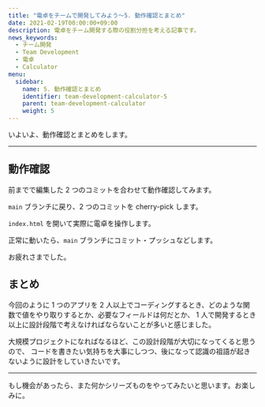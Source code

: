 ```yaml
---
title: "電卓をチームで開発してみよう～5. 動作確認とまとめ"
date: 2021-02-19T00:00:00+09:00
description: 電卓をチーム開発する際の役割分担を考える記事です。
news_keywords:
  - チーム開発
  - Team Development
  - 電卓
  - Calculator
menu:
  sidebar:
    name: 5. 動作確認とまとめ
    identifier: team-development-calculator-5
    parent: team-development-calculator
    weight: 5
---
```


いよいよ、動作確認とまとめをします。

---

## 動作確認

前までで編集した 2 つのコミットを合わせて動作確認してみます。

`main` ブランチに戻り、2 つのコミットを cherry-pick します。

`index.html` を開いて実際に電卓を操作します。

正常に動いたら、`main` ブランチにコミット・プッシュなどします。

お疲れさまでした。

## まとめ

今回のように 1 つのアプリを 2 人以上でコーディングするとき、どのような関数で値をやり取りするとか、必要なフィールドは何だとか、
1 人で開発するとき以上に設計段階で考えなければならないことが多いと感じました。

大規模プロジェクトになればなるほど、この設計段階が大切になってくると思うので、
コードを書きたい気持ちを大事にしつつ、後になって認識の祖語が起きないように設計をしていきたいです。

---

もし機会があったら、また何かシリーズものをやってみたいと思います。お楽しみに。
